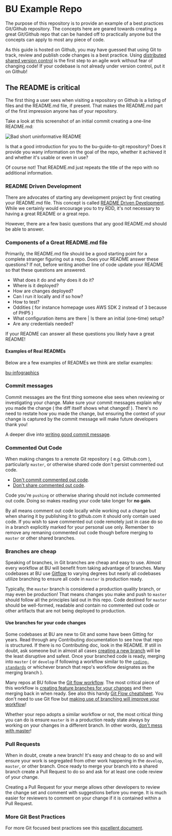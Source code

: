 # BU Example Repo

The purpose of this repository is to provide an example of a best practices Git/Github repository. The concepts here are geared towards creating a great Git/Github repo that can be handed off to practically anyone but the concepts can apply to most any piece of code.

As this guide is hosted on Github, you may have guessed that using Git to track, review and publish code changes is a best practice. Using [distributed shared version control](https://www.atlassian.com/git/tutorials/what-is-version-control) is the first step to an agile work without fear of changing code! If your codebase is not already under version control, put it on Github!

## The README is critical

The first thing a user sees when visiting a repository on Github is a listing of files and the README.md file, if present. That makes the README.md part of the first impression anyone has of your repository.

Take a look at this screenshot of an initial commit creating a one-line README.md:

![Bad short uninformative README](http://www.bu.edu/wpmu/files/2019/03/Screen-Shot-2019-03-01-at-10.34.43-AM-650x196.png)

Is that a good introduction for you to the bu-guide-to-git repository? Does it provide you wany information on the goal of the repo, whether it achieved it and whether it's usable or even in use?

Of course not! That README.md just repeats the title of the repo with no additional information.

### README Driven Development

There are advocates of starting any development project by first creating your README.md file. This concept is called [README Driven Development](http://tom.preston-werner.com/2010/08/23/readme-driven-development.html). While we certainly would encourage you to try RDD, it's not necessary to having a great README or a great repo.

However, there are a few basic questions that any good README.md should be able to answer.

### Components of a Great README.md file

Primarily, the README.md file should be a good starting point for a complete stranger figuring out a repo. Does your README answer these questions? If not, before writing another line of code update your README so that these questions are answered.

- What does it do and why does it do it?
- Where is it deployed?
- How are changes deployed?
- Can I run it locally and if so how?
- How to test?
- Oddities ( for instance homepage uses AWS SDK 2 instead of 3 because of PHP5 )
- What configuration items are there | Is there an initial (one-time) setup?
- Are any credentials needed?

If your README can answer all these questions you likely have a great README!

#### Examples of Real READMEs

Below are a few examples of READMEs we think are stellar examples:

[bu-infographics](https://github.com/bu-ist/bu-infographics/blob/develop/README.md)

### Commit messages

Commit messages are the first thing someone else sees when reviewing or investigating your change. Make sure your commit messages explain why you made the change ( the diff itself shows what changed! ). There's no need to restate how you made the change, but ensuring the context of your change is captured by the commit message will make future developers thank you!

A deeper dive into [writing good commit message](https://chris.beams.io/posts/git-commit/).

### Commented Out Code

When making changes to a remote Git repository ( e.g. Github.com ), particularly `master`, or otherwise shared code don't persist commented out code.

- [Don't commit commented out code](https://kentcdodds.com/blog/please-dont-commit-commented-out-code).
- [Don't share commented out code](https://www.nayuki.io/page/dont-share-commented-out-code).

Code you're `pushing` or otherwise sharing should not include commented out code. Doing so makes reading your code take longer for **no gain**.

By all means comment out code locally while working out a change but when sharing it by publishing it to github.com it should only contain used code. If you wish to save commented out code remotely just in case do so in a branch explicitly marked for your personal use only. Remember to remove any remaning commented out code though before merging to `master` or other shared branches.

### Branches are cheap

Speaking of branches, in Git branches are cheap and easy to use. Almost every workflow at BU will benefit from taking advantage of branches. Many codebases at BU use [Gitflow](https://www.atlassian.com/git/tutorials/comparing-workflows/gitflow-workflow) to varying degrees but nearly all codebases utilize branching to ensure all code in `master` is production ready.

Typically, the `master` branch is considered a production quality branch, or may even be production! That means changes you make and push to `master` should follow all the principles laid out in this repo. Code destined for `master` should be well-formed, readable and contain no commented out code or other artifacts that are not being deployed to production.

#### Use branches for your code changes

Some codebases at BU are new to Git and some have been Gitting for years. Read through any Contributing documentation to see how that repo is structured. If there is no Contributing doc, look in the README. If still in doubt, ask someone but in almost all cases [creating a new branch](https://www.atlassian.com/git/tutorials/using-branches) will be the least disruptive and safest. Once your branched code is ready, merging into `master` ( or `develop` if following a workflow similar to the [`coding-standards`](https://github.com/bu-ist/coding-standards/blob/master/CONTRIBUTING.md) or whichever branch that repo's workflow designates as the merging branch ).

Many repos at BU follow the [Git flow workflow](https://guides.github.com/introduction/flow/). The most critical piece of this workflow is [creating feature branches for your changes](https://gist.github.com/vlandham/3b2b79c40bc7353ae95a) and then merging back in when ready. See also this handy [Git Flow cheatsheet](https://danielkummer.github.io/git-flow-cheatsheet/). You don't need to use Git flow but [making use of branching will improve your workflow](https://www.atlassian.com/agile/software-development/branching)!

Whether your repo adopts a similar workflow or not, the most critical thing you can do is ensure `master` is in a production ready state always by working on your changes in a different branch. In other words, [don't mess with master](https://thenewstack.io/dont-mess-with-the-master-working-with-branches-in-git-and-github/)!

### Pull Requests

When in doubt, create a new branch! It's easy and cheap to do so and will ensure your work is segregated from other work happening in the `develop`, `master`, or other branch. Once ready to merge your branch into a shared branch create a Pull Request to do so and ask for at least one code review of your change.

Creating a Pull Request for your merge allows other developers to review the change set and comment with suggestions before you merge. It is much easier for reviewers to comment on your change if it is contained within a Pull Request.

### More Git Best Practices

For more Git focused best practices see this [excellent document](https://sethrobertson.github.io/GitBestPractices/).